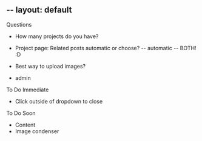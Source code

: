 -- 
layout: default
--

Questions
- How many projects do you have?
- Project page: Related posts automatic or choose?
-- automatic -- BOTH! :D

- Best way to upload images?
- admin

To Do Immediate
- Click outside of dropdown to close

To Do Soon
- Content
- Image condenser